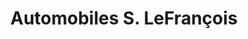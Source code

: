 ---
title: "Automobiles S. LeFrançois"
url: /vaudreuil-dorion/automobiles-s-lefrancois/
shop: car
---